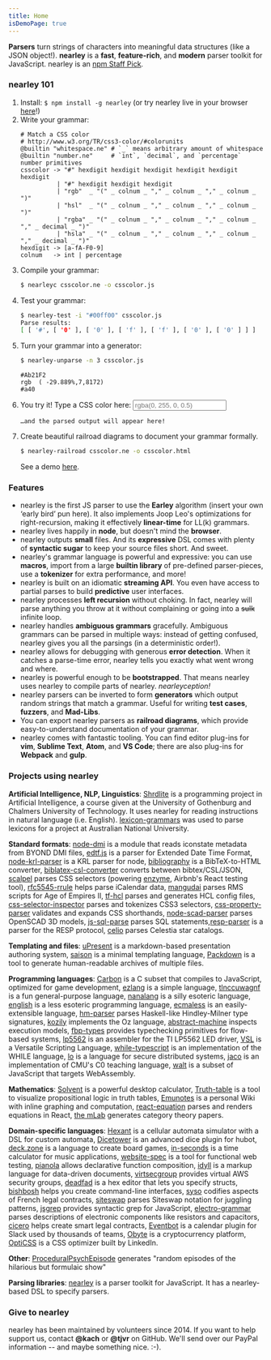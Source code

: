 ```yaml
---
title: Home
isDemoPage: true
---
```


**Parsers** turn strings of characters into meaningful data structures (like a
JSON object!). **nearley** is a **fast**, **feature-rich**, and **modern**
parser toolkit for JavaScript. nearley is an [npm Staff
Pick](https://github.com/npm/npm-collection-staff-picks).

### nearley 101

1. Install: `$ npm install -g nearley` (or try nearley live in your browser
   [here](https://omrelli.ug/nearley-playground/)!)
2. Write your grammar:
   ```ne
   # Match a CSS color
   # http://www.w3.org/TR/css3-color/#colorunits
   @builtin "whitespace.ne" # `_` means arbitrary amount of whitespace
   @builtin "number.ne"     # `int`, `decimal`, and `percentage` number primitives
   csscolor -> "#" hexdigit hexdigit hexdigit hexdigit hexdigit hexdigit
             | "#" hexdigit hexdigit hexdigit
             | "rgb"  _ "(" _ colnum _ "," _ colnum _ "," _ colnum _ ")"
             | "hsl"  _ "(" _ colnum _ "," _ colnum _ "," _ colnum _ ")"
             | "rgba" _ "(" _ colnum _ "," _ colnum _ "," _ colnum _ "," _ decimal _ ")"
             | "hsla" _ "(" _ colnum _ "," _ colnum _ "," _ colnum _ "," _ decimal _ ")"
   hexdigit -> [a-fA-F0-9]
   colnum   -> int | percentage
   ```
3. Compile your grammar:
   ```bash
   $ nearleyc csscolor.ne -o csscolor.js
   ```
4. Test your grammar:
   ```bash
   $ nearley-test -i "#00ff00" csscolor.js
   Parse results:
   [ [ '#', [ '0' ], [ '0' ], [ 'f' ], [ 'f' ], [ '0' ], [ '0' ] ] ]
   ```
5. Turn your grammar into a generator:
   ```bash
   $ nearley-unparse -n 3 csscolor.js
   ```
   ```
   #Ab21F2
   rgb  ( -29.889%,7,8172)
   #a40
   ```
6. You try it! Type a CSS color here:
   <input type="text" id="parse-input" placeholder="rgba(0, 255, 0, 0.5)" />
   <pre><code id="parse-output">…and the parsed output will appear here!</code></pre>
7. Create beautiful railroad diagrams to document your grammar formally.
   ```bash
   $ nearley-railroad csscolor.ne -o csscolor.html
   ```
   See a demo [here](/www/railroad-demo).

### Features

*  nearley is the first JS parser to use the **Earley** algorithm (insert your
   own ‘early bird’ pun here). It also implements Joop Leo's optimizations for
   right-recursion, making it effectively **linear-time** for LL(k) grammars.
*  nearley lives happily in **node**, but doesn't mind the **browser**.
*  nearley outputs **small** files. And its **expressive** DSL comes with
   plenty of **syntactic sugar** to keep your source files short. And sweet.
*  nearley's grammar language is powerful and expressive: you can use
   **macros**, import from a large **builtin library** of pre-defined
   parser-pieces, use a **tokenizer** for extra performance, and more!
*  nearley is built on an idiomatic **streaming API**. You even have access to
   partial parses to build **predictive** user interfaces.
*  nearley processes **left recursion** without choking. In fact, nearley will
   parse anything you throw at it without complaining or going into a ~~sulk~~
  infinite loop.
*  nearley handles **ambiguous grammars** gracefully. Ambiguous grammars can
   be parsed in multiple ways: instead of getting confused, nearley gives you
   all the parsings (in a deterministic order!).
*  nearley allows for debugging with generous **error detection**. When it
   catches a parse-time error, nearley tells you exactly what went wrong and
   where.
*  nearley is powerful enough to be **bootstrapped**. That means nearley uses
   nearley to compile parts of nearley. _nearleyception!_
*  nearley parsers can be inverted to form **generators** which output random
   strings that match a grammar. Useful for writing **test cases**,
   **fuzzers**, and **Mad-Libs**.
*  You can export nearley parsers as **railroad diagrams**, which provide
   easy-to-understand documentation of your grammar.
*  nearley comes with fantastic tooling. You can find editor plug-ins for
   **vim**, **Sublime Text**, **Atom**, and **VS Code**; there are also
   plug-ins for **Webpack** and **gulp**.

### Projects using nearley

**Artificial Intelligence, NLP, Linguistics**:
[Shrdlite](https://github.com/ChalmersGU-AI-course/shrdlite-course-project) is
a programming project in Artificial Intelligence, a course given at the
University of Gothenburg and Chalmers University of Technology. It uses nearley
for reading instructions in natural language (i.e. English).
[lexicon-grammars](https://github.com/fauxneticien/lexicon-grammars) was used
to parse lexicons for a project at Australian National University.

**Standard formats**: [node-dmi](https://github.com/raymond-h/node-dmi) is a
module that reads iconstate metadata from BYOND DMI files,
[edtf.js](https://github.com/inukshuk/edtf.js) is a parser for Extended Date
Time Format, [node-krl-parser](https://github.com/farskipper/node-krl-parser)
is a KRL parser for node,
[bibliography](https://github.com/digitalheir/bibliography-js) is a
BibTeX-to-HTML converter,
[biblatex-csl-converter](https://github.com/fiduswriter/biblatex-csl-converter)
converts between bibtex/CSL/JSON, [scalpel](https://github.com/gajus/scalpel)
parses CSS selectors (powering [enzyme](https://github.com/airbnb/enzyme),
Airbnb's React testing tool),
[rfc5545-rrule](https://github.com/waratuman/rfc5545-rrule) helps parse
iCalendar data, [mangudai](https://github.com/mangudai/mangudai) parses RMS
scripts for Age of Empires II, [tf-hcl](https://github.com/r24y/tf-hcl) parses
and generates HCL config files,
[css-selector-inspector](https://github.com/balbuf/css-selector-inspector)
parses and tokenizes CSS3 selectors,
[css-property-parser](https://github.com/mahirshah/css-property-parser)
validates and expands CSS shorthands,
[node-scad-parser](https://github.com/hhornbacher/node-scad-parser) parses
OpenSCAD 3D models, [js-sql-parse](https://github.com/justinkenel/js-sql-parse)
parses SQL statements,[resp-parser](https://github.com/appology/resp-parser) is
a parser for the RESP protocol, [celio](https://github.com/AntonShan/Celio)
parses Celestia star catalogs.

**Templating and files**: [uPresent](https://github.com/bobbybee/uPresent) is a
markdown-based presentation authoring system,
[saison](https://github.com/rtsao/saison) is a minimal templating language,
[Packdown](https://github.com/imsky/packdown) is a tool to generate
human-readable archives of multiple files.

**Programming languages**: [Carbon](https://github.com/bobbybee/carbon) is a C
subset that compiles to JavaScript, optimized for game development,
[ezlang](https://github.com/tleb/ezlang) is a simple language,
[tlnccuwagnf](https://github.com/liam4/tlnccuwagnf) is a fun general-purpose
language, [nanalang](https://github.com/nanalan/g) is a silly esoteric
language, [english](https://github.com/nanalan/english) is a less esoteric
programming language, [ecmaless](https://github.com/farskipper/ecmaless) is an
easily-extensible language, [hm-parser](https://github.com/xodio/hm-parser)
parses Haskell-like Hindley-Milner type signatures,
[kozily](https://github.com/kozily/web) implements the Oz language,
[abstract-machine](https://stefan1niculae.github.io/abstract-machine/) inspects
execution models, [fbp-types](https://github.com/Malpaux/fbp-types) provides
typechecking primitives for flow-based systems,
[lp5562](https://github.com/sizigi/lp5562) is an assembler for the TI LP5562
LED driver, [VSL](https://github.com/vsl-lang/VSL) is a Versatile Scripting
Language, [while-typescript](https://github.com/juanlaube/while-typescript) is
an implementation of the WHILE language,
[lo](https://github.com/lo-language/velo) is a language for secure distributed
systems, [jaco](https://github.com/calculemuscode/jaco) is an implementation of
CMU's C0 teaching language, [walt](https://github.com/ballercat/walt) is a
subset of JavaScript that targets WebAssembly.

**Mathematics**: [Solvent](https://github.com/andrejewski/solvent) is a
powerful desktop calculator,
[Truth-table](https://github.com/andrejewski/truth-table) is a tool to
visualize propositional logic in truth tables, [Emunotes](http://emunotes.com)
is a personal Wiki with inline graphing and computation,
[react-equation](https://kgram.github.io/react-equation/) parses and renders
equations in React, [the mLab](https://github.com/cemulate/the-mlab) generates
category theory papers.

**Domain-specific languages**: [Hexant](https://github.com/jcorbin/hexant) is a
cellular automata simulator with a DSL for custom automata,
[Dicetower](https://github.com/justjake/dicetower) is an advanced dice plugin
for hubot, [deck.zone](https://github.com/seiyria/deck.zone) is a language to
create board games, [in-seconds](https://github.com/danigb/in-seconds) is a
time calculator for music applications,
[website-spec](https://github.com/bumbu/website-spec) is a tool for functional
web testing, [pianola](https://github.com/gajus/pianola) allows declarative
function composition, [idyll](https://idyll-lang.github.io/idyll/) is a markup
language for data-driven documents,
[virtsecgroup](https://github.com/affinipay/virtsecgroup) provides virtual AWS
security groups, [deadfad](https://github.com/Pwootage/deadfad) is a hex editor
that lets you specify structs,
[bishbosh](https://github.com/juliankrispel/bishbosh) helps you create
command-line interfaces, [syso](https://github.com/sgmap/syso) codifies aspects
of French legal contracts,
[siteswap](https://github.com/independentgeorge/siteswap.js) parses Siteswap
notation for juggling patterns, [jsgrep](https://github.com/amireh/jsgrep)
provides syntactic grep for JavaScript,
[electro-grammar](https://github.com/monostable/electro-grammar) parses
descriptions of electronic components like resistors and capacitors,
[cicero](https://github.com/accordproject) helps create smart legal contracts,
[Eventbot](https://geteventbot.com) is a calendar plugin for Slack used by
thousands of teams, [Obyte](https://github.com/byteball/ocore) is a
cryptocurrency platform, [OptiCSS](https://github.com/linkedin/opticss) is a
CSS optimizer built by LinkedIn.

**Other**:
[ProceduralPsychEpisode](https://github.com/PatrickMurphy/ProceduralPsychEpisode)
generates "random episodes of the hilarious but formulaic show"

**Parsing libraries**: [nearley](http://nearley.js.org) is a parser toolkit for
JavaScript. It has a nearley-based DSL to specify parsers.

<!--Excited? Get started on [Github](https://github.com/Hardmath123/nearley),
visit us on [npm](http://npmjs.org/package/nearley), explore nearley in your
browser on the [playground](https://omrelli.ug/nearley-playground/), or try out
the [calculator demo](examples/calculator/) for more action.-->

### Give to nearley

nearley has been maintained by volunteers since 2014. If you want to help
support us, contact **@kach** or **@tjvr** on GitHub. We'll send over our
PayPal information -- and maybe something nice. :-).
